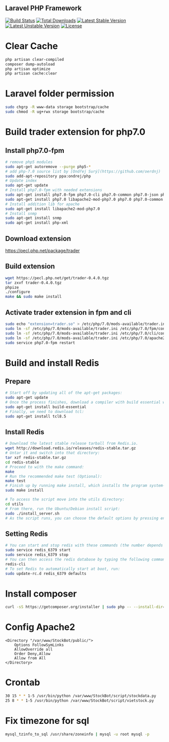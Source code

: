 ## Laravel PHP Framework

[![Build Status](https://travis-ci.org/laravel/framework.svg)](https://travis-ci.org/laravel/framework)
[![Total Downloads](https://poser.pugx.org/laravel/framework/d/total.svg)](https://packagist.org/packages/laravel/framework)
[![Latest Stable Version](https://poser.pugx.org/laravel/framework/v/stable.svg)](https://packagist.org/packages/laravel/framework)
[![Latest Unstable Version](https://poser.pugx.org/laravel/framework/v/unstable.svg)](https://packagist.org/packages/laravel/framework)
[![License](https://poser.pugx.org/laravel/framework/license.svg)](https://packagist.org/packages/laravel/framework)

# Clear Cache

```bash
php artisan clear-compiled
composer dump-autoload
php artisan optimize
php artisan cache:clear
```


# Laravel folder permission

```bash
sudo chgrp -R www-data storage bootstrap/cache
sudo chmod -R ug+rwx storage bootstrap/cache
```


# Build trader extension for php7.0
## Install php7.0-fpm

```bash
# remove php5 modules
sudo apt-get autoremove --purge php5-*
# add php-7.0 source list by [Ondřej Surý](https://github.com/oerdnj)
sudo add-apt-repository ppa:ondrej/php
# Update index
sudo apt-get update
# Install php7.0-fpm with needed extensions
sudo apt-get install php7.0-fpm php7.0-cli php7.0-common php7.0-json php7.0-opcache  php7.0-mysql php7.0-phpdbg php7.0-gd php7.0-imap php7.0-ldap php7.0-pgsql php7.0-pspell php7.0-recode php7.0-snmp php7.0-tidy php7.0-dev php7.0-intl php7.0-gd php7.0-curl
sudo apt-get install php7.0 libapache2-mod-php7.0 php7.0 php7.0-common php7.0-gd php7.0-mysql php7.0-mcrypt php7.0-curl php7.0-intl php7.0-xsl php7.0-mbstring php7.0-zip php7.0-bcmath php7.0-iconv
# Install addition lib for apache
sudo apt-get install libapache2-mod-php7.0
# Install snmp
sudo apt-get install snmp
sudo apt-get install php-xml
```

## Download extension
https://pecl.php.net/package/trader

## Build extension

```bash
wget https://pecl.php.net/get/trader-0.4.0.tgz
tar zxvf trader-0.4.0.tgz
phpize
./configure
make && sudo make install
```

## Activate trader extension in fpm and cli

```bash
sudo echo "extension=trader.so" > /etc/php/7.0/mods-available/trader.ini
sudo ln -sf /etc/php/7.0/mods-available/trader.ini /etc/php/7.0/fpm/conf.d/20-trader.ini
sudo ln -sf /etc/php/7.0/mods-available/trader.ini /etc/php/7.0/cli/conf.d/20-trader.ini
sudo ln -sf /etc/php/7.0/mods-available/trader.ini /etc/php/7.0/apache2/conf.d/20-trader.ini
sudo service php7.0-fpm restart
```


# Build and install Redis

## Prepare

```bash
# Start off by updating all of the apt-get packages:
sudo apt-get update
# Once the process finishes, download a compiler with build essential which will help us install Redis from source:
sudo apt-get install build-essential
# Finally, we need to download tcl:
sudo apt-get install tcl8.5
```

## Install Redis

```bash
# Download the latest stable release tarball from Redis.io.
wget http://download.redis.io/releases/redis-stable.tar.gz
# Untar it and switch into that directory:
tar xzf redis-stable.tar.gz
cd redis-stable
# Proceed to with the make command:
make
# Run the recommended make test (Optional):
make test
# Finish up by running make install, which installs the program system-wide.
sudo make install

# To access the script move into the utils directory:
cd utils
# From there, run the Ubuntu/Debian install script:
sudo ./install_server.sh
# As the script runs, you can choose the default options by pressing enter. Once the script completes, the redis-server will be running in the background.
```

## Setting Redis

```bash
# You can start and stop redis with these commands (the number depends on the port you set during the installation. 6379 is the default port setting):
sudo service redis_6379 start
sudo service redis_6379 stop
# You can then access the redis database by typing the following command:
redis-cli
# To set Redis to automatically start at boot, run:
sudo update-rc.d redis_6379 defaults
```


# Install composer

```bash
curl -sS https://getcomposer.org/installer | sudo php -- --install-dir=/usr/local/bin --filename=composer
```


# Config Apache2

```config
<Directory "/var/www/StockBot/public/">
    Options FollowSymLinks
    AllowOverride all
    Order Deny,Allow
    Allow from All
</Directory>
```


# Crontab
```bash
30 15 * * 1-5 /usr/bin/python /var/www/StockBot/script/stockdata.py
25 8 * * 1-5 /usr/bin/python /var/www/StockBot/script/vietstock.py
```


# Fix timezone for sql
```bash
mysql_tzinfo_to_sql /usr/share/zoneinfo | mysql -u root mysql -p
```